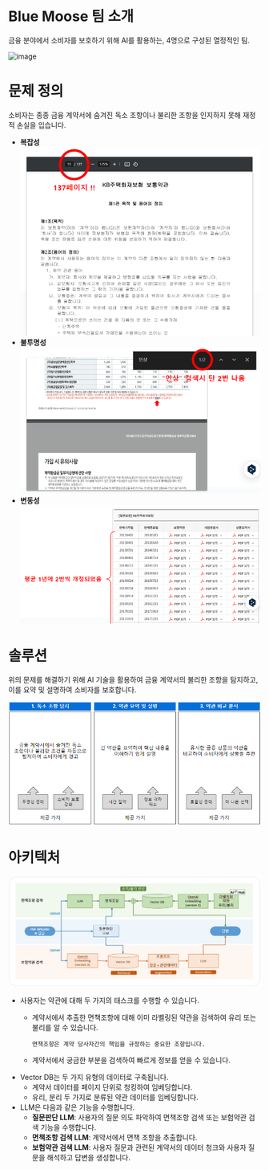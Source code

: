 # Blue Moose 팀 소개

금융 분야에서 소비자를 보호하기 위해 AI를 활용하는, 4명으로 구성된 열정적인 팀.

![image](https://github.com/hanghae-hackathon/bluemoose/assets/3814234/308f58af-a297-40ae-ba8e-612c868eebaa)




# 문제 정의

소비자는 종종 금융 계약서에 숨겨진 독소 조항이나 불리한 조항을 인지하지 못해 재정적 손실을 입습니다.

- **복잡성**
  ![](images/cap_01.png)
- **불투명성**
  ![](images/cap_02.png)
- **변동성**
  ![](images/cap_03.png)





# 솔루션

위의 문제를 해결하기 위해 AI 기술을 활용하여 금융 계약서의 불리한 조항을 탐지하고, 이를 요약 및 설명하여 소비자를 보호합니다.

![](images/cap_04.png)





# 아키텍처

![](images/아키텍처.png)

- 사용자는 약관에 대해 두 가지의 태스크를 수행할 수 있습니다.
  - 계약서에서 추출한 면책조항에 대해 이미 라벨링된 약관을 검색하여 유리 또는 불리를 알 수 있습니다.
  
    ```
    면책조항은 계약 당사자간의 책임을 규정하는 중요한 조항입니다.
    ```
  - 계약서에서 궁금한 부분을 검색하여 빠르게 정보를 얻을 수 있습니다.
- Vector DB는 두 가지 유형의 데이터로 구축됩니다.
  - 계약서 데이터를 페이지 단위로 청킹하여 임베딩합니다.
  - 유리, 분리 두 가지로 분류된 약관 데이터를 임베딩합니다.
- LLM은 다음과 같은 기능을 수행합니다.
  - **질문판단 LLM**: 사용자의 질문 의도 파악하여 면책조항 검색 또는 보험약관 검색 기능을 수행합니다.
  - **면책조항 검색 LLM**: 계약서에서 면책 조항을 추출합니다.
  - **보험약관 검색 LLM**: 사용자 질문과 관련된 계약서의 데이터 청크와 사용자 질문을 해석하고 답변을 생성합니다.
